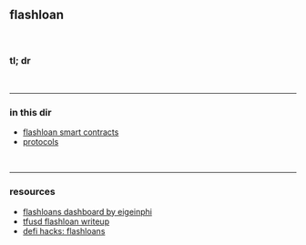 
## flashloan 

<br>

### tl; dr


<br>

---

### in this dir


* [flashloan smart contracts](smart_contracts)
* [protocols](protocols)

<br>

---

### resources

* [flashloans dashboard by eigeinphi](https://eigenphi.io/mev/ethereum/flashloan)
* [tfusd flashloan writeup](https://github.com/Jonah246/tfusd-flashloan-attack-write-up)
* [defi hacks: flashloans](https://wooded-meter-1d8.notion.site/0e85e02c5ed34df3855ea9f3ca40f53b?v=22e5e2c506ef4caeb40b4f78e23517ee)

